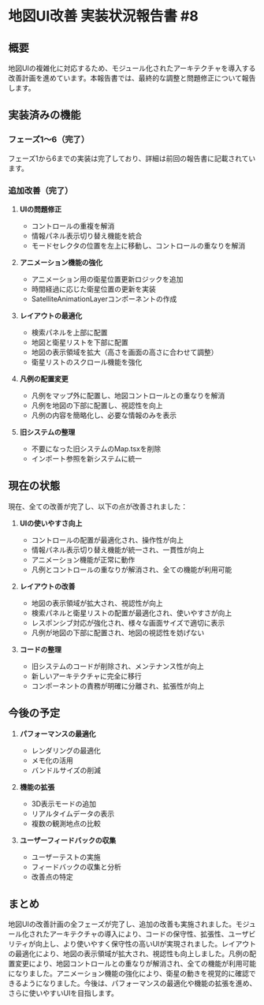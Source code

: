 # 地図UI改善 実装状況報告書 #8

## 概要

地図UIの複雑化に対応するため、モジュール化されたアーキテクチャを導入する改善計画を進めています。本報告書では、最終的な調整と問題修正について報告します。

## 実装済みの機能

### フェーズ1〜6（完了）

フェーズ1から6までの実装は完了しており、詳細は前回の報告書に記載されています。

### 追加改善（完了）

1. **UIの問題修正**
   - コントロールの重複を解消
   - 情報パネル表示切り替え機能を統合
   - モードセレクタの位置を左上に移動し、コントロールの重なりを解消

2. **アニメーション機能の強化**
   - アニメーション用の衛星位置更新ロジックを追加
   - 時間経過に応じた衛星位置の更新を実装
   - SatelliteAnimationLayerコンポーネントの作成

3. **レイアウトの最適化**
   - 検索パネルを上部に配置
   - 地図と衛星リストを下部に配置
   - 地図の表示領域を拡大（高さを画面の高さに合わせて調整）
   - 衛星リストのスクロール機能を強化

4. **凡例の配置変更**
   - 凡例をマップ外に配置し、地図コントロールとの重なりを解消
   - 凡例を地図の下部に配置し、視認性を向上
   - 凡例の内容を簡略化し、必要な情報のみを表示

5. **旧システムの整理**
   - 不要になった旧システムのMap.tsxを削除
   - インポート参照を新システムに統一

## 現在の状態

現在、全ての改善が完了し、以下の点が改善されました：

1. **UIの使いやすさ向上**
   - コントロールの配置が最適化され、操作性が向上
   - 情報パネル表示切り替え機能が統一され、一貫性が向上
   - アニメーション機能が正常に動作
   - 凡例とコントロールの重なりが解消され、全ての機能が利用可能

2. **レイアウトの改善**
   - 地図の表示領域が拡大され、視認性が向上
   - 検索パネルと衛星リストの配置が最適化され、使いやすさが向上
   - レスポンシブ対応が強化され、様々な画面サイズで適切に表示
   - 凡例が地図の下部に配置され、地図の視認性を妨げない

3. **コードの整理**
   - 旧システムのコードが削除され、メンテナンス性が向上
   - 新しいアーキテクチャに完全に移行
   - コンポーネントの責務が明確に分離され、拡張性が向上

## 今後の予定

1. **パフォーマンスの最適化**
   - レンダリングの最適化
   - メモ化の活用
   - バンドルサイズの削減

2. **機能の拡張**
   - 3D表示モードの追加
   - リアルタイムデータの表示
   - 複数の観測地点の比較

3. **ユーザーフィードバックの収集**
   - ユーザーテストの実施
   - フィードバックの収集と分析
   - 改善点の特定

## まとめ

地図UIの改善計画の全フェーズが完了し、追加の改善も実施されました。モジュール化されたアーキテクチャの導入により、コードの保守性、拡張性、ユーザビリティが向上し、より使いやすく保守性の高いUIが実現されました。レイアウトの最適化により、地図の表示領域が拡大され、視認性も向上しました。凡例の配置変更により、地図コントロールとの重なりが解消され、全ての機能が利用可能になりました。アニメーション機能の強化により、衛星の動きを視覚的に確認できるようになりました。今後は、パフォーマンスの最適化や機能の拡張を進め、さらに使いやすいUIを目指します。
